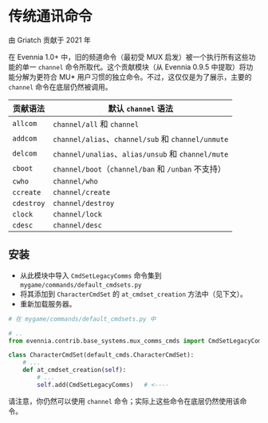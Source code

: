# 传统通讯命令

由 Griatch 贡献于 2021 年

在 Evennia 1.0+ 中，旧的频道命令（最初受 MUX 启发）被一个执行所有这些功能的单一 `channel` 命令所取代。这个贡献模块（从 Evennia 0.9.5 中提取）将功能分解为更符合 MU* 用户习惯的独立命令。不过，这仅仅是为了展示，主要的 `channel` 命令在底层仍然被调用。

| 贡献语法 | 默认 `channel` 语法                                          |
| -------- | ------------------------------------------------------------ |
| `allcom` | `channel/all` 和 `channel`                                   |
| `addcom` | `channel/alias`、`channel/sub` 和 `channel/unmute`           |
| `delcom` | `channel/unalias`、`alias/unsub` 和 `channel/mute`           |
| `cboot`  | `channel/boot`（`channel/ban` 和 `/unban` 不支持）           |
| `cwho`   | `channel/who`                                                |
| `ccreate`| `channel/create`                                             |
| `cdestroy`| `channel/destroy`                                           |
| `clock`  | `channel/lock`                                               |
| `cdesc`  | `channel/desc`                                               |

## 安装

- 从此模块中导入 `CmdSetLegacyComms` 命令集到 `mygame/commands/default_cmdsets.py`
- 将其添加到 `CharacterCmdSet` 的 `at_cmdset_creation` 方法中（见下文）。
- 重新加载服务器。

```python
# 在 mygame/commands/default_cmdsets.py 中

# ..
from evennia.contrib.base_systems.mux_comms_cmds import CmdSetLegacyComms   # <----

class CharacterCmdSet(default_cmds.CharacterCmdSet):
    # ...
    def at_cmdset_creation(self):
        # ...
        self.add(CmdSetLegacyComms)   # <----

```

请注意，你仍然可以使用 `channel` 命令；实际上这些命令在底层仍然使用该命令。

